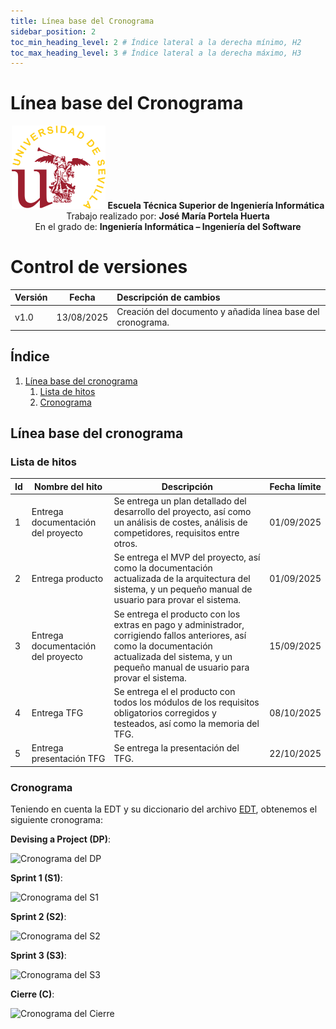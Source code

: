 ```yaml
---
title: Línea base del Cronograma
sidebar_position: 2
toc_min_heading_level: 2 # Índice lateral a la derecha mínimo, H2
toc_max_heading_level: 3 # Índice lateral a la derecha máximo, H3
---
```


# Línea base del Cronograma

<p align="center">
  <img src="https://raw.githubusercontent.com/Holos-INC/Docusaurus-Holos/main/static/img/universidad-de-sevilla-logo.png" alt="Universidad de Sevilla" width="150"/>
  <strong>Escuela Técnica Superior de Ingeniería Informática</strong><br/>
  Trabajo realizado por: <strong>José María Portela Huerta</strong><br/>
  En el grado de: <strong>Ingeniería Informática – Ingeniería del Software</strong>
</p>

# Control de versiones

| Versión | Fecha | Descripción de cambios |
| ----- | ----- | :---- |
| v1.0 | 13/08/2025 | Creación del documento y añadida línea base del cronograma. |

## Índice

1. [Línea base del cronograma](#línea-base-del-cronograma)
    1. [Lista de hitos](#lista-de-hitos)
    2. [Cronograma](#cronograma)

## Línea base del cronograma

### Lista de hitos

| Id | Nombre del hito | Descripción | Fecha límite |
| ----- | ----- | ----- | ----- |
| 1 | Entrega documentación del proyecto | Se entrega un plan detallado del desarrollo del proyecto, así como un análisis de costes, análisis de competidores, requisitos entre otros. | 01/09/2025 |
| 2 | Entrega producto | Se entrega el MVP del proyecto, así como la documentación actualizada de la arquitectura del sistema, y un pequeño manual de usuario para provar el sistema. | 01/09/2025 |
| 3 | Entrega documentación del proyecto | Se entrega el producto con los extras en pago y administrador, corrigiendo fallos anteriores, así como la documentación actualizada del sistema, y un pequeño manual de usuario para provar el sistema. | 15/09/2025 |
| 4 | Entrega TFG | Se entrega el el producto con todos los módulos de los requisitos obligatorios corregidos y testeados, así como la memoria del TFG. | 08/10/2025 |
| 5 | Entrega presentación TFG | Se entrega la presentación del TFG. | 22/10/2025 |

### Cronograma

Teniendo en cuenta la EDT y su diccionario del archivo [EDT](/docs/intro.md), obtenemos el siguiente cronograma:

**Devising a Project (DP)**:

![Cronograma del DP](/img/plan/cronograma_dp.png)

**Sprint 1 (S1)**:

![Cronograma del S1](/img/plan/cronograma_s1.png)

**Sprint 2 (S2)**:

![Cronograma del S2](/img/plan/cronograma_s2.png)

**Sprint 3 (S3)**:

![Cronograma del S3](/img/plan/cronograma_s3.png)

**Cierre (C)**:

![Cronograma del Cierre](/img/plan/cronograma_cierre.png)
